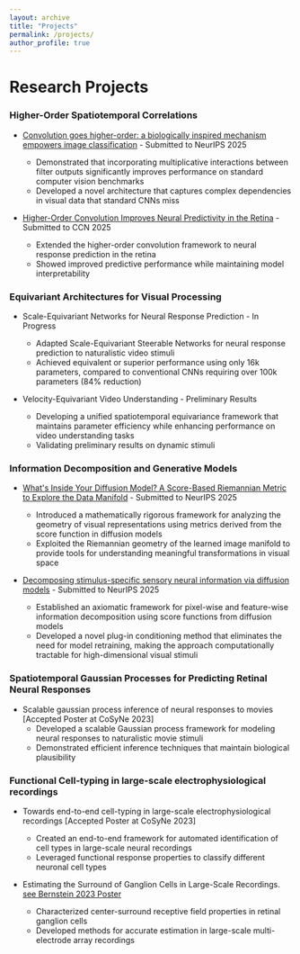 ```yaml
---
layout: archive
title: "Projects"
permalink: /projects/
author_profile: true
---
```


# Research Projects

### Higher-Order Spatiotemporal Correlations

* [Convolution goes higher-order: a biologically inspired mechanism empowers image classification](https://arxiv.org/abs/2412.06740) - Submitted to NeurIPS 2025
  * Demonstrated that incorporating multiplicative interactions between filter outputs significantly improves performance on standard computer vision benchmarks
  * Developed a novel architecture that captures complex dependencies in visual data that standard CNNs miss

* [Higher-Order Convolution Improves Neural Predictivity in the Retina](https://arxiv.org/pdf/2505.07620) - Submitted to CCN 2025
  * Extended the higher-order convolution framework to neural response prediction in the retina
  * Showed improved predictive performance while maintaining model interpretability

### Equivariant Architectures for Visual Processing

* Scale-Equivariant Networks for Neural Response Prediction - In Progress
  * Adapted Scale-Equivariant Steerable Networks for neural response prediction to naturalistic video stimuli
  * Achieved equivalent or superior performance using only 16k parameters, compared to conventional CNNs requiring over 100k parameters (84% reduction)

* Velocity-Equivariant Video Understanding - Preliminary Results
  * Developing a unified spatiotemporal equivariance framework that maintains parameter efficiency while enhancing performance on video understanding tasks
  * Validating preliminary results on dynamic stimuli

### Information Decomposition and Generative Models

* [What's Inside Your Diffusion Model? A Score-Based Riemannian Metric to Explore the Data Manifold](https://arxiv.org/abs/2505.11128) - Submitted to NeurIPS 2025
  * Introduced a mathematically rigorous framework for analyzing the geometry of visual representations using metrics derived from the score function in diffusion models
  * Exploited the Riemannian geometry of the learned image manifold to provide tools for understanding meaningful transformations in visual space

* [Decomposing stimulus-specific sensory neural information via diffusion models](https://arxiv.org/abs/2505.11309) - Submitted to NeurIPS 2025
  * Established an axiomatic framework for pixel-wise and feature-wise information decomposition using score functions from diffusion models
  * Developed a novel plug-in conditioning method that eliminates the need for model retraining, making the approach computationally tractable for high-dimensional visual stimuli

### Spatiotemporal Gaussian Processes for Predicting Retinal Neural Responses

* Scalable gaussian process inference of neural responses to movies [Accepted Poster at CoSyNe 2023]
  * Developed a scalable Gaussian process framework for modeling neural responses to naturalistic movie stimuli
  * Demonstrated efficient inference techniques that maintain biological plausibility

### Functional Cell-typing in large-scale electrophysiological recordings

* Towards end-to-end cell-typing in large-scale electrophysiological recordings [Accepted Poster at CoSyNe 2023]
  * Created an end-to-end framework for automated identification of cell types in large-scale neural recordings
  * Leveraged functional response properties to classify different neuronal cell types

* Estimating the Surround of Ganglion Cells in Large-Scale Recordings. [see Bernstein 2023 Poster](https://abstracts.g-node.org/conference/BC23/abstracts#/uuid/fba85980-a2a9-4c22-a584-979b2634eeab)
  * Characterized center-surround receptive field properties in retinal ganglion cells
  * Developed methods for accurate estimation in large-scale multi-electrode array recordings